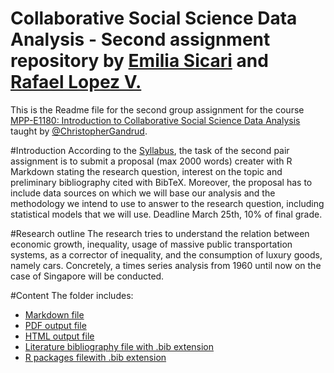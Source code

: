 # Collaborative Social Science Data Analysis - Second assignment repository by <a href="https://github.com/EmiliaSicari">Emilia Sicari</a> and <a href="https://github.com/rafalopezv">Rafael Lopez V.</a> 
This is the Readme file for the second group assignment for the course <a href="https://github.com/HertieDataScience/SyllabusAndLectures" target="_blank">MPP-E1180: Introduction to Collaborative Social Science Data Analysis</a> taught by <a href="https://github.com/christophergandrud
" target="_blank">@ChristopherGandrud</a>.

#Introduction
According to the <a href="https://github.com/HertieDataScience/SyllabusAndLectures">Syllabus</a>, the task of the second pair assignment is to submit a proposal (max 2000 words) creater with R Markdown stating the research question, interest on the topic and preliminary bibliography cited with BibTeX. Moreover, the proposal has to include data sources on which we will base our analysis and the methodology we intend to use to answer to the research question, including statistical models that we will use. 
Deadline March 25th, 10% of final grade.

#Research outline
The research tries to understand the relation between economic growth, inequality, usage of massive public transportation systems, as a corrector of inequality, and the consumption of luxury goods, namely cars. Concretely, a times series analysis from 1960 until now on the case of Singapore will be conducted.

#Content
The folder includes:

- [Markdown file](https://github.com/EmiliaSicari/ResearchProposal/blob/master/ReseachProposal.Rmd)
- [PDF output file](https://github.com/EmiliaSicari/ResearchProposal/blob/master/ReseachProposal.pdf) 
- [HTML output file](https://github.com/EmiliaSicari/ResearchProposal/blob/master/ReseachProposal.html) 
- [Literature bibliography file with .bib extension](https://github.com/EmiliaSicari/ResearchProposal/blob/master/bibliography.bib)
- [R packages filewith .bib extension](https://github.com/EmiliaSicari/ResearchProposal/blob/master/packages.bib)

